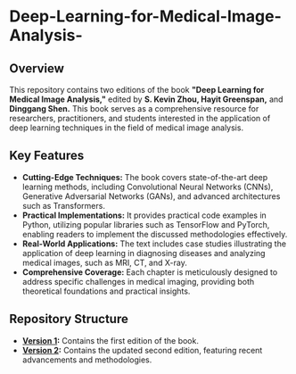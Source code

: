 # Deep-Learning-for-Medical-Image-Analysis-


## Overview
This repository contains two editions of the book **"Deep Learning for Medical Image Analysis,"** edited by **S. Kevin Zhou, Hayit Greenspan,** and **Dinggang Shen.** This book serves as a comprehensive resource for researchers, practitioners, and students interested in the application of deep learning techniques in the field of medical image analysis.

## Key Features
- **Cutting-Edge Techniques:** The book covers state-of-the-art deep learning methods, including Convolutional Neural Networks (CNNs), Generative Adversarial Networks (GANs), and advanced architectures such as Transformers.
- **Practical Implementations:** It provides practical code examples in Python, utilizing popular libraries such as TensorFlow and PyTorch, enabling readers to implement the discussed methodologies effectively.
- **Real-World Applications:** The text includes case studies illustrating the application of deep learning in diagnosing diseases and analyzing medical images, such as MRI, CT, and X-ray.
- **Comprehensive Coverage:** Each chapter is meticulously designed to address specific challenges in medical imaging, providing both theoretical foundations and practical insights.

## Repository Structure
- **[Version 1](https://github.com/Mari94k/Deep-Learning-for-Medical-Image-Analysis-/blob/main/Deep%20Learning%20for%20Medical%20Image%20Analysis.%20S.%20Kevin%20Zhou%2C%20Hayit%20Greenspan%2C%20Dinggang%20Shen%2C%202017.pdf):** Contains the first edition of the book.
- **[Version 2](https://github.com/Mari94k/Deep-Learning-for-Medical-Image-Analysis-/blob/main/Deep-learning-for-medical-image-analysis-2nd-edition.pdf):** Contains the updated second edition, featuring recent advancements and methodologies.
